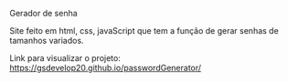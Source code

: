 Gerador de senha 

Site feito em html, css, javaScript que tem a função de gerar senhas de tamanhos variados.

Link para visualizar o projeto: https://gsdevelop20.github.io/passwordGenerator/

